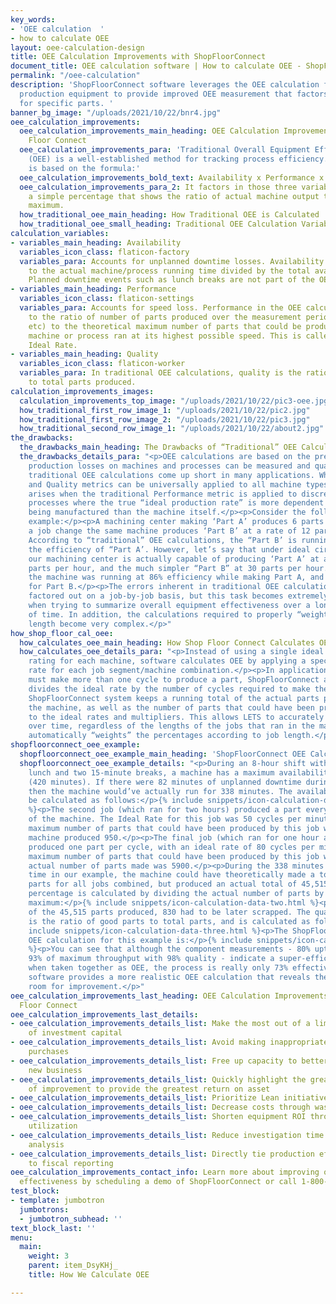 ```yaml
---
key_words:
- 'OEE calculation  '
- how to calculate OEE
layout: oee-calculation-design
title: OEE Calculation Improvements with ShopFloorConnect
document_title: OEE calculation software | How to calculate OEE - ShopFloorConnect
permalink: "/oee-calculation"
description: 'ShopFloorConnect software leverages the OEE calculation formula for
  production equipment to provide improved OEE measurement that factors in performance
  for specific parts. '
banner_bg_image: "/uploads/2021/10/22/bnr4.jpg"
oee_calculation_improvements:
  oee_calculation_improvements_main_heading: OEE Calculation Improvements with Shop
    Floor Connect
  oee_calculation_improvements_para: 'Traditional Overall Equipment Effectiveness
    (OEE) is a well-established method for tracking process efficiency. An OEE calculation
    is based on the formula:'
  oee_calculation_improvements_bold_text: Availability x Performance x Quality = OEE
  oee_calculation_improvements_para_2: It factors in those three variables and displays
    a simple percentage that shows the ratio of actual machine output to its theoretical
    maximum.
  how_traditional_oee_main_heading: How Traditional OEE is Calculated
  how_traditional_oee_small_heading: Traditional OEE Calculation Variables
calculation_variables:
- variables_main_heading: Availability
  variables_icon_class: flaticon-factory
  variables_para: Accounts for unplanned downtime losses. Availability It is equal
    to the actual machine/process running time divided by the total available time.
    Planned downtime events such as lunch breaks are not part of the OEE calculation.
- variables_main_heading: Performance
  variables_icon_class: flaticon-settings
  variables_para: Accounts for speed loss. Performance in the OEE calculation is equal
    to the ratio of number of parts produced over the measurement period (shift, day,
    etc) to the theoretical maximum number of parts that could be produced if the
    machine or process ran at its highest possible speed. This is called the Machine
    Ideal Rate.
- variables_main_heading: Quality
  variables_icon_class: flaticon-worker
  variables_para: In traditional OEE calculations, quality is the ratio of good parts
    to total parts produced.
calculation_improvements_images:
  calculation_improvements_top_image: "/uploads/2021/10/22/pic3-oee.jpg"
  how_traditional_first_row_image_1: "/uploads/2021/10/22/pic2.jpg"
  how_traditional_first_row_image_2: "/uploads/2021/10/22/pic3.jpg"
  how_traditional_second_row_image_1: "/uploads/2021/10/22/about2.jpg"
the_drawbacks:
  the_drawbacks_main_heading: The Drawbacks of “Traditional” OEE Calculations
  the_drawbacks_details_para: "<p>OEE calculations are based on the premise that all
    production losses on machines and processes can be measured and quantified.</p><p>But,
    traditional OEE calculations come up short in many applications. While the Availability
    and Quality metrics can be universally applied to all machine types, difficulty
    arises when the traditional Performance metric is applied to discrete manufacturing
    processes where the true “ideal production rate” is more dependent on the parts
    being manufactured than the machine itself.</p><p>Consider the following OEE Calculation
    example:</p><p>A machining center making ‘Part A’ produces 6 parts per hour. After
    a job change the same machine produces ‘Part B’ at a rate of 12 parts per hour.
    According to “traditional” OEE calculations, the “Part B’ is running at twice
    the efficiency of “Part A’. However, let’s say that under ideal circumstances,
    our machining center is actually capable of producing ‘Part A’ at a rate of 7
    parts per hour, and the much simpler “Part B” at 30 parts per hour.</p><p>In actuality,
    the machine was running at 86% efficiency while making Part A, and only 40% efficiency
    for Part B.</p><p>The errors inherent in traditional OEE calculations can be manually
    factored out on a job-by-job basis, but this task becomes extremely difficult
    when trying to summarize overall equipment effectiveness over a longer period
    of time. In addition, the calculations required to properly “weight” jobs of varying
    length become very complex.</p>"
how_shop_floor_cal_oee:
  how_calculates_oee_main_heading: How Shop Floor Connect Calculates OEE
  how_calculates_oee_details_para: "<p>Instead of using a single ideal performance
    rating for each machine, software calculates OEE by applying a specific ideal
    rate for each job segment/machine combination.</p><p>In applications where a machine
    must make more than one cycle to produce a part, ShopFloorConnect automatically
    divides the ideal rate by the number of cycles required to make the part.</p><p>The
    ShopFloorConnect system keeps a running total of the actual parts produced by
    the machine, as well as the number of parts that could have been produced according
    to the ideal rates and multipliers. This allows LETS to accurately summarize performance
    over time, regardless of the lengths of the jobs that ran in the machine. LETS
    automatically “weights” the percentages according to job length.</p>"
shopfloorconnect_oee_example:
  shopfloorconnect_oee_example_main_heading: 'ShopFloorConnect OEE Calculation Example:'
  shopfloorconnect_oee_example_details: "<p>During an 8-hour shift with 1/2 hour for
    lunch and two 15-minute breaks, a machine has a maximum availability of 7 hours
    (420 minutes). If there were 82 minutes of unplanned downtime during the shift,
    then the machine would’ve actually run for 338 minutes. The availability would
    be calculated as follows:</p>{% include snippets/icon-calculation-data-one.html
    %}<p>The second job (which ran for two hours) produced a part every 6 cycles
    of the machine. The Ideal Rate for this job was 50 cycles per minute. The theoretical
    maximum number of parts that could have been produced by this job was 1000; the
    machine produced 950.</p><p>The final job (which ran for one hour and 20 minutes)
    produced one part per cycle, with an ideal rate of 80 cycles per minute. The theoretical
    maximum number of parts that could have been produced by this job was 6400; the
    actual number of parts made was 5900.</p><p>During the 338 minutes of running
    time in our example, the machine could have theoretically made a total of 48,800
    parts for all jobs combined, but produced an actual total of 45,515. The performance
    percentage is calculated by dividing the actual number of parts by the theoretical
    maximum:</p>{% include snippets/icon-calculation-data-two.html %}<p>Out
    of the 45,515 parts produced, 830 had to be later scrapped. The quality percentage
    is the ratio of good parts to total parts, and is calculated as follows:</p>{%
    include snippets/icon-calculation-data-three.html %}<p>The ShopFloorConnect
    OEE calculation for this example is:</p>{% include snippets/icon-calculation-data-four.html
    %}<p>You can see that although the component measurements - 80% uptime at
    93% of maximum throughput with 98% quality - indicate a super-efficient process,
    when taken together as OEE, the process is really only 73% effective. ShopFloorConnect
    software provides a more realistic OEE calculation that reveals there is still
    room for improvement.</p>"
oee_calculation_improvements_last_heading: OEE Calculation Improvements with Shop
  Floor Connect
oee_calculation_improvements_last_details:
- oee_calculation_improvements_details_list: Make the most out of a limited amount
    of investment capital
- oee_calculation_improvements_details_list: Avoid making inappropriate equipment
    purchases
- oee_calculation_improvements_details_list: Free up capacity to better compete for
    new business
- oee_calculation_improvements_details_list: Quickly highlight the greatest areas
    of improvement to provide the greatest return on asset
- oee_calculation_improvements_details_list: Prioritize Lean initiatives
- oee_calculation_improvements_details_list: Decrease costs through waste elimination
- oee_calculation_improvements_details_list: Shorten equipment ROI through increased
    utilization
- oee_calculation_improvements_details_list: Reduce investigation time for root cause
    analysis
- oee_calculation_improvements_details_list: Directly tie production efficiencies
    to fiscal reporting
oee_calculation_improvements_contact_info: Learn more about improving overall equipment
  effectiveness by scheduling a demo of ShopFloorConnect or call 1-800-586-TECH (8324).
test_block:
- template: jumbotron
  jumbotrons:
  - jumbotron_subhead: ''
text_block_last: ''
menu:
  main:
    weight: 3
    parent: item_DsyKHj_
    title: How We Calculate OEE

---
```

